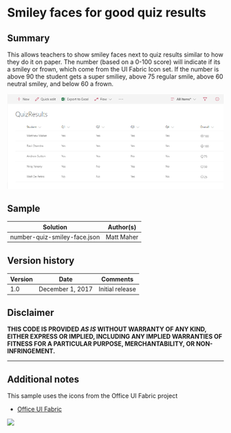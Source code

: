 # Smiley faces for good quiz results

## Summary
This allows teachers to show smiley faces next to quiz results similar to how they do it on paper. The number (based on a 0-100 score) will indicate if its a smiley or frown, which come from the UI Fabric Icon set. If the number is above 90 the student gets a super smiliey, above 75 regular smile, above 60 neutral smiley, and below 60 a frown.


![screenshot of the sample](./screenshot.png)

## Sample

Solution|Author(s)
--------|---------
number-quiz-smiley-face.json | Matt Maher

## Version history

Version|Date|Comments
-------|----|--------
1.0|December 1, 2017|Initial release

## Disclaimer
**THIS CODE IS PROVIDED *AS IS* WITHOUT WARRANTY OF ANY KIND, EITHER EXPRESS OR IMPLIED, INCLUDING ANY IMPLIED WARRANTIES OF FITNESS FOR A PARTICULAR PURPOSE, MERCHANTABILITY, OR NON-INFRINGEMENT.**

---

## Additional notes
This sample uses the icons from the Office UI Fabric project

- [Office UI Fabric](https://developer.microsoft.com/en-us/fabric)

<img src="https://telemetry.sharepointpnp.com/sp-dev-column-formatting/samples/readme-template" />